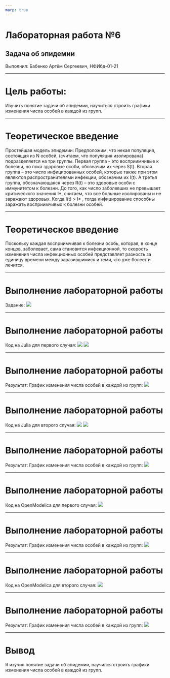 ```yaml
---
marp: true
---
```


# Лабораторная работа №6

## Задача об эпидемии

Выполнил: Бабенко Артём Сергеевич, НФИбд-01-21

---

# Цель работы:
Изучить понятие задачи об эпидемии, научиться строить графики изменения числа особей в каждой из групп.

---

# Теоретическое введение

Простейшая модель эпидемии: Предположим, что некая 
популяция, состоящая из N особей, (считаем, что популяция изолирована) 
подразделяется на три группы. Первая группа - это восприимчивые к болезни, но пока здоровые особи, обозначим их через S(t). Вторая группа – это число 
инфицированных особей, которые также при этом являются распространителями 
инфекции, обозначим их I(t). А третья группа, обозначающаяся через R(t) – это здоровые особи с иммунитетом к болезни. 
До того, как число заболевших не превышает критического значения 
I*, считаем, что все больные изолированы и не заражают здоровых. Когда 
I(t) > I* , тогда инфицирование способны заражать восприимчивых к болезни особей. 

---

# Теоретическое введение

Поскольку каждая восприимчивая к болезни особь, которая, в конце концов, 
заболевает, сама становится инфекционной, то скорость изменения числа 
инфекционных особей представляет разность за единицу времени между 
заразившимися и теми, кто уже болеет и лечится.

---


# Выполнение лабораторной работы

Задание:
![](image/1.png) 

---

# Выполнение лабораторной работы

Код на Julia для первого случая: 
![](image/2.png) ![](image/3.png)

---

# Выполнение лабораторной работы

Результат:
График изменения числа особей в каждой из групп:
![](image/4.png) 


---

# Выполнение лабораторной работы
Код на Julia для второго случая: 
![](image/5.png) ![](image/6.png)

---

# Выполнение лабораторной работы
Результат:
График изменения числа особей в каждой из групп:
![](image/7.png) 

---

# Выполнение лабораторной работы
Код на OpenModelica для первого случая: 
![](image/8.png)

---

# Выполнение лабораторной работы
Результат:
График изменения числа особей в каждой из групп:
![](image/9.png) 

---

# Выполнение лабораторной работы
Код на OpenModelica для второго случая: 
![](image/10.png)

---

# Выполнение лабораторной работы
Результат:
График изменения числа особей в каждой из групп:
![](image/11.png) 

---


# Вывод

Я изучил понятие задачи об эпидемии, научился строить графики изменения числа особей в каждой из групп.